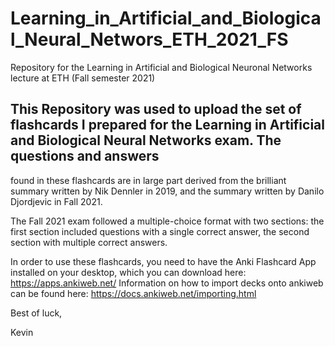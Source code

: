 # Learning_in_Artificial_and_Biological_Neural_Networs_ETH_2021_FS
Repository for the Learning in Artificial and Biological Neuronal Networks lecture at ETH (Fall semester 2021)


## This Repository was used to upload the set of flashcards I prepared for the Learning in Artificial and Biological Neural Networks exam. The questions and answers 
found in these flashcards are in large part derived from the brilliant summary written by Nik Dennler in 2019, and the summary written by Danilo Djordjevic in Fall 2021.  

The Fall 2021 exam followed a multiple-choice format with two sections: the first section included questions with a single correct answer, the second section with multiple correct answers. 

In order to use these flashcards, you need to have the Anki Flashcard App installed on your desktop, which you can download here: https://apps.ankiweb.net/
Information on how to import decks onto ankiweb can be found here: https://docs.ankiweb.net/importing.html

Best of luck,

Kevin

